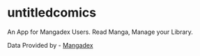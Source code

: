 # untitledcomics

An App for Mangadex Users.
Read Manga, Manage your Library.

Data Provided by - [Mangadex](https://api.mangadex.org/)